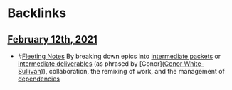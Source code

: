 
# Backlinks
## [February 12th, 2021](<February 12th, 2021.md>)
- #[Fleeting Notes](<Fleeting Notes.md>) By breaking down epics into [intermediate packets](<intermediate packets.md>) or [intermediate deliverables](<intermediate deliverables.md>) (as phrased by [Conor]([Conor White-Sullivan](<Conor White-Sullivan.md>))), collaboration, the remixing of work, and the management of [dependencies](<dependencies.md>)

